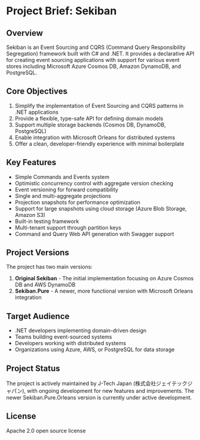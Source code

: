 # Project Brief: Sekiban

## Overview
Sekiban is an Event Sourcing and CQRS (Command Query Responsibility Segregation) framework built with C# and .NET. It provides a declarative API for creating event sourcing applications with support for various event stores including Microsoft Azure Cosmos DB, Amazon DynamoDB, and PostgreSQL.

## Core Objectives
1. Simplify the implementation of Event Sourcing and CQRS patterns in .NET applications
2. Provide a flexible, type-safe API for defining domain models
3. Support multiple storage backends (Cosmos DB, DynamoDB, PostgreSQL)
4. Enable integration with Microsoft Orleans for distributed systems
5. Offer a clean, developer-friendly experience with minimal boilerplate

## Key Features
- Simple Commands and Events system
- Optimistic concurrency control with aggregate version checking
- Event versioning for forward compatibility
- Single and multi-aggregate projections
- Projection snapshots for performance optimization
- Support for large snapshots using cloud storage (Azure Blob Storage, Amazon S3)
- Built-in testing framework
- Multi-tenant support through partition keys
- Command and Query Web API generation with Swagger support

## Project Versions
The project has two main versions:
1. **Original Sekiban** - The initial implementation focusing on Azure Cosmos DB and AWS DynamoDB
2. **Sekiban.Pure** - A newer, more functional version with Microsoft Orleans integration

## Target Audience
- .NET developers implementing domain-driven design
- Teams building event-sourced systems
- Developers working with distributed systems
- Organizations using Azure, AWS, or PostgreSQL for data storage

## Project Status
The project is actively maintained by J-Tech Japan (株式会社ジェイテックジャパン), with ongoing development for new features and improvements. The newer Sekiban.Pure.Orleans version is currently under active development.

## License
Apache 2.0 open source license

